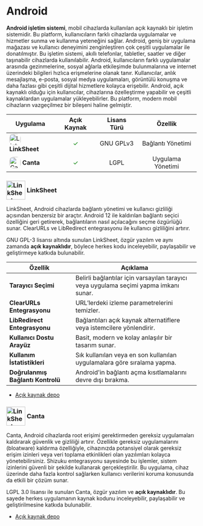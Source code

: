 <!-- NOTLAR
 - Bu sayfa bilgi içerikli makale olacaktır.
 - Tablo eklemeyi unutmayın
 - Uygun görseller eklemeyi unutmayın.
 - İçerik kuralları ve ekleme yapmak sayfalarını ziyaret edebilirsiniz -->

# Android

**Android işletim sistemi**, mobil cihazlarda kullanılan açık kaynaklı bir işletim sistemidir. Bu platform, kullanıcıların farklı cihazlarda uygulamalar ve hizmetler sunma ve kullanma yeteneğini sağlar. Android, geniş bir uygulama mağazası ve kullanıcı deneyimini zenginleştiren çok çeşitli uygulamalar ile donatılmıştır. Bu işletim sistemi, akıllı telefonlar, tabletler, saatler ve diğer taşınabilir cihazlarda kullanılabilir. 
Android, kullanıcıların farklı uygulamalar arasında gezinmelerine, sosyal ağlarla etkileşimde bulunmalarına ve internet üzerindeki bilgileri hızlıca erişmelerine olanak tanır. Kullanıcılar, anlık mesajlaşma, e-posta, sosyal medya uygulamaları, görüntülü konuşma ve daha fazlası gibi çeşitli dijital hizmetlere kolayca erişebilir. Android, açık kaynaklı olduğu için kullanıcılar, cihazlarına özelleştirme yapabilir ve çeşitli kaynaklardan uygulamalar yükleyebilirler. Bu platform, modern mobil cihazların vazgeçilmez bir bileşeni haline gelmiştir.

| Uygulama | Açık Kaynak | Lisans Türü | Özellik |
|----------|:-----------:|:-----------:|:-----------:|
| <img src="https://raw.githubusercontent.com/LinkSheet/LinkSheet/refs/heads/master/app/src/main/res/drawable/app_linksheet.png" alt="Linksheet" style="width: 30px; height: 30px; border-radius: 10px; vertical-align: middle; display: inline-block;"> <span style="vertical-align: middle; display: inline-block;"> **LinkSheet** </span> |<span style="color: green;">✓</span>| GNU GPLv3       | Bağlantı Yönetimi |
| <img src="https://raw.githubusercontent.com/samolego/Canta/master/app/src/main/res/mipmap-xxxhdpi/ic_launcher.png" alt="Canta" style="width: 30px; height: 30px; border-radius: 10px; vertical-align: middle; display: inline-block;"> <span style="vertical-align: middle; display: inline-block;"> **Canta** </span> |<span style="color: green;">✓</span>|  LGPL       | Uygulama Yönetimi |

### <span style="display: inline-block; vertical-align: middle;"><img src="https://raw.githubusercontent.com/LinkSheet/LinkSheet/refs/heads/master/app/src/main/res/drawable/app_linksheet.png" alt="LinkSheet" style="width: 50px; height: auto;"> </span> <span style="display: inline-block; vertical-align: middle;"> LinkSheet


LinkSheet, Android cihazlarda bağlantı yönetimi ve kullanıcı gizliliği açısından benzersiz bir araçtır. Android 12 ile kaldırılan bağlantı seçici özelliğini geri getirerek, bağlantıların nasıl açılacağını seçme özgürlüğü sunar. ClearURLs ve LibRedirect entegrasyonu ile kullanıcı gizliliğini artırır.

GNU GPL-3 lisansı altında sunulan LinkSheet, özgür yazılım ve aynı zamanda **açık kaynaklıdır**, böylece herkes kodu inceleyebilir, paylaşabilir ve geliştirmeye katkıda bulunabilir.

| **Özellik** | **Açıklama** |
| --- | --- |
| **Tarayıcı Seçimi** | Belirli bağlantılar için varsayılan tarayıcı veya uygulama seçimi yapma imkanı sunar. |
| **ClearURLs Entegrasyonu** | URL’lerdeki izleme parametrelerini temizler. |
| **LibRedirect Entegrasyonu** | Bağlantıları açık kaynak alternatiflere veya istemcilere yönlendirir. |
| **Kullanıcı Dostu Arayüz** | Basit, modern ve kolay anlaşılır bir tasarım sunar. |
| **Kullanım İstatistikleri** | Sık kullanılan veya en son kullanılan uygulamalara göre sıralama yapma. |
| **Doğrulanmış Bağlantı Kontrolü** | Android'in bağlantı açma kısıtlamalarını devre dışı bırakma. |

- [Açık kaynak depo](https://github.com/LinkSheet/LinkSheet)

### <span style="display: inline-block; vertical-align: middle;"><img src="https://raw.githubusercontent.com/samolego/Canta/master/app/src/main/res/mipmap-xxxhdpi/ic_launcher.png" alt="LinkSheet" style="width: 50px; height: auto;"> </span> <span style="display: inline-block; vertical-align: middle;"> Canta

Canta, Android cihazlarda root erişimi gerektirmeden gereksiz uygulamaları kaldırarak güvenlik ve gizliliği artırır. Özellikle gereksiz uygulamalarını (bloatware) kaldırma özelliğiyle, cihazınızda potansiyel olarak gereksiz erişim izinleri veya veri toplama etkinlikleri olan yazılımları kolayca yönetebilirsiniz. Shizuku entegrasyonu sayesinde bu işlemler, sistem izinlerini güvenli bir şekilde kullanarak gerçekleştirilir. Bu uygulama, cihaz üzerinde daha fazla kontrol sağlarken kullanıcı verilerini koruma konusunda da etkili bir çözüm sunar.

LGPL 3.0 lisansı ile sunulan Canta, özgür yazılım ve **açık kaynaklıdır**. Bu sayede herkes uygulamanın kaynak kodunu inceleyebilir, paylaşabilir ve geliştirilmesine katkıda bulunabilir.

- [Açık kaynak depo](https://github.com/samolego/Canta)

